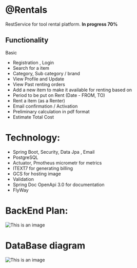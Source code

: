# @Rentals

RestService for tool rental platform.  **In progress 70%**


## Functionality

Basic
* Registration , Login
* Search for a item
* Category, Sub category / brand
* View Profile and Update
* View Past renting orders
* Add a new item to make it available for renting based on
* Period to be put on Rent (Date - FROM, TO)
* Rent a item (as a Renter)
* Email confirmation / Activation
* Preliminary calculation in pdf format
* Estimate Total Cost

# Technology:
* Spring Boot, Security, Data Jpa , Email
* PostgreSQL
* Actuator, Pmotheus micrometr for metrics
* ITEXT7 for generating billing
* GCS for hosting image
* Validation
* Spring Doc OpenApi 3.0 for documentation
* FlyWay

# BackEnd Plan:
![This is an image](https://i.ibb.co/YkPzfwc/Untitled-2.jpg)

# DataBase diagram
![This is an image](https://i.ibb.co/GJwq5Dn/rent-platform.png)
